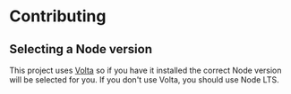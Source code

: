 # Contributing

## Selecting a Node version

This project uses [Volta](https://volta.sh/) so if you have it installed the correct Node version will be selected for you. If you don't use Volta, you should use Node LTS.
